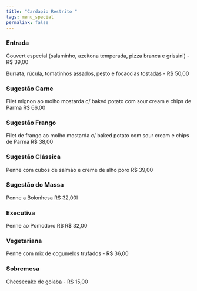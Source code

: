 ```yaml
---
title: "Cardapio Restrito "
tags: menu_special
permalink: false
---
```

### Entrada

Couvert especial (salaminho, azeitona temperada, pizza branca e grissini) - R$ 39,00

Burrata, rúcula, tomatinhos assados, pesto e focaccias tostadas - R$ 50,00

### Sugestão Carne

Filet mignon ao molho mostarda c/ baked potato com sour cream e chips de Parma R$ 66,00

### Sugestão Frango

Filet de frango ao molho mostarda c/ baked potato com sour cream e chips de Parma R$ 38,00

### Sugestão Clássica

Penne com cubos de salmão e creme de alho poro R$ 39,00

### Sugestão do Massa

Penne a Bolonhesa R$ 32,00l

### Executiva

Penne ao Pomodoro R$ R$ 32,00

### Vegetariana

Penne com mix de cogumelos trufados - R$ 36,00

### Sobremesa

Cheesecake de goiaba - R$ 15,00
